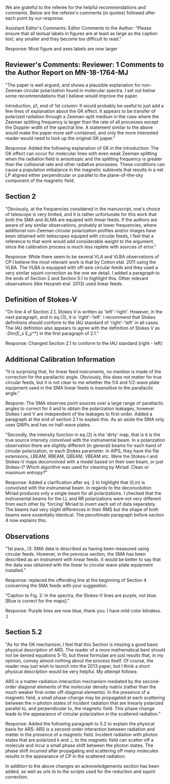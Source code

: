 We are grateful to the referee for the helpful recommendations and comments. Below are the referee's comments (in quotes) followed after each point by our response.

Assistant Editor's Comments:
Editor
Comments to the Author:
"Please ensure that all textual labels in figures are at least as large as the caption text; any smaller and they become too difficult to read."

Response: Most figure and axes labels are now larger

Reviewer's Comments:
Reviewer: 1
Comments to the Author
Report on MN-18-1764-MJ
-----------------------
"The paper is well argued, and shows a plausible explanation for non-Zeeman
circular polarization found in molecular spectra. I set out below some
recommendations that I believe would improve the paper.

Introduction, p1, end of 1st column: It would probably be useful to just
add a few lines of explanation about the GK effect. It appears to be
transfer of polarized radiation through a Zeeman-split medium in the
case where the Zeeman splitting frequency is larger than the rate of
all processes except the Doppler width of the spectral line.
A statement similar to the above would make the paper more self-contained,
and only the more interested reader would need to look up the original
GK paper."

Response: Added the following explanation of GK in the introduction:
The GK effect can occur for molecular lines
with even weak Zeeman splitting when the radiation
field is anisotropic and the splitting frequency is greater
than the collisional rate and other radiative processes.
These conditions can cause a population imbalance in
the magnetic sublevels that results in a net LP aligned
either perpendicular or parallel to the plane-of-the-sky
component of the magnetic field.

Section 2
---------
"Obviously, at the frequencies considered in the manuscript, one's choice
of telescope is very limited, and it is rather unfortunate for this work
that both the SMA and ALMA are equiped with linear feeds. If the authors
are aware of any similar observations, probably at lower frequencies, where
additional non-Zeeman circular polarization profiles and/or images have been
obtained with telescopes equiped with circular feeds, I feel that a
reference to that work would add considerable weight to the argument, since
the calibration process is much less replete with sources of error."

Response: While there seem to be several VLA and VLBA observations of CP I believe the most relevant work is that by Cotton etal. 2011 using the VLBA. The VLBA is equipped with off-axis circular feeds and they used a very similar squint correction as the one we detail. I added a paragraph to the ends of Section 2 and Section 5.1 to highlight this. Other relevant observations (like Hezareh etal. 2013) used linear feeds.

Definition of Stokes-V
----------------------
"On line 4 of Section 2.1, Stokes V is written as 'left'-'right'. However,
in the next paragraph, and in eq.(3), it is 'right'-'left'. I recommend that
Stokes definitions should conform to the IAU standard of 'right'-'left' in
all cases. The IAU definition also appears to agree with the definition
of Stokes V as -2Im{E_x E_y^*} in the first paragraph of 2.1."

Response: Changed Section 2.1 to conform to the IAU standard (right - left)

Additional Calibration Information
----------------------------------
"It is surprising that, for linear feed instruments, no mention is made of
the correction for the parallactic angle. Obviously, this does not matter for
true circular feeds, but it is not clear to me whether the 1/4 and 1/2-wave
plate equipment used in the SMA linear feeds is insensitive to the parallactic
angle."

Respone: The SMA observes point sources over a large range of parallactic angles to correct for it and to obtain the polarization leakages, however Stokes I and V are independent of the leakages to first-order. Added a paragraph at the end of section 2.1 to explain this. As an aside the SMA only uses QWPs and has no half-wave plates.

"Secondly, the intensity function in eq.(2) is the 'dirty' map, that is it
is the true source intensity convolved with the instrumental beam. In a
polarization observation there are slightly different (in general) beams
for each hand of circular polarization, or each Stokes parameter. In AIPS,
they have the file extensions, LBEAM, RBEAM, QBEAM, VBEAM etc. Were the
Stokes-I and Stokes-V maps deconvolved with a model based on their own beam, or just Stokes-I? Which algorithm was used for cleaning by Miriad: Clean or maximum entropy?"

Response: Added a clarification after eq. 2 to highlight that I(l,m) is convolved with the instrumenal beam. In regards to the deconvolution Miriad produces only a single beam for all polarizations. I checked that the instrumental beams for the LL and RR polarizations were not very different from each other by 'forcing' Miriad to invert each set of data seperately. The beams had very slight differences in their RMS but the shape of both beams were essentially identical. The penultimate paragraph before section 4 now explains this.

Observations
-------------
"1st para., l3: SMA data is described as having been measured using
circular feeds. However, in the previous section, the SMA has been described
as an instrument with linear feeds. It would be better to say that the
data was obtained with the linear to circular wave-plate equipment
installed."

Response: replaced the offending line at the beginning of Section 4 concerning the SMA feeds with your suggestion.

"Caption to Fig. 2: In the spectra, the Stokes-V lines are purple, not blue.
[Blue is correct for the maps]."

Response: Purple lines are now blue, thank you. I have mild color blindess. :)

Section 5.2
-----------
"As for the GK mechanism, I feel that this Section is missing a good basic
physical description of ARS. The reader of a more mathematical bent should
not be denied equations 5-10, but these formulae are just results that, in
my opinion, convey almost nothing about the process itself. Of course, the
reader may just wish to launch into the 2013 paper, but I think a short
physical description would be very helpful. My attempt follows:

ARS is a matter-radiation interaction mechanism mediated by the
second-order diagonal elements of the molecular density matrix (rather
than the much weaker first-order off-diagonal elements). In the presence
of a magnetic field, a small phase-change may be propagated at each
scattering between the n-photon states of incident radiation that are
linearly polarized parallel to, and perpendicular to, the magnetic field.
This phase change leads to the appearance of circular polarization in
the scattered radiation."

Response: Added the following paragraph to 5.2 to explain the physical basis for ARS:
ARS is a second-order interaction between
radiation and matter in the presence of a magnetic field.
Incident radiation with photon states that are polarized
k and ⊥ to the magnetic field can scatter off a molecule
and incur a small phase shift between the photon
states. The phase shift incurred after propagating and
scattering off many molecules results in the appearance
of CP in the scattered radiation.

In addition to the above changes an acknowledgements section has been added, as well as urls to to the scripts used for the reduction and squint correction.
